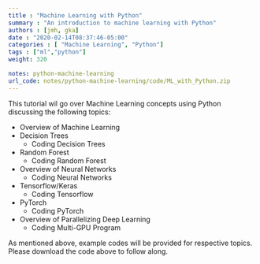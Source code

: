 ```yaml
---
title : "Machine Learning with Python"
summary : "An introduction to machine learning with Python"
authors : [jmh, gka]
date : "2020-02-14T08:37:46-05:00"
categories : [ "Machine Learning", "Python"]
tags : ["ml","python"]
weight: 320

notes: python-machine-learning
url_code: notes/python-machine-learning/code/ML_with_Python.zip 
---
```


This tutorial wil go over Machine Learning concepts using Python discussing the following topics: 
* Overview of Machine Learning
* Decision Trees
    * Coding Decision Trees
* Random Forest
    * Coding Random Forest
* Overview of Neural Networks
    * Coding Neural Networks
* Tensorflow/Keras
    * Coding Tensorflow
* PyTorch
    * Coding PyTorch
* Overview of Parallelizing Deep Learning
    * Coding Multi-GPU Program

As mentioned above, example codes will be provided for respective topics. Please download the code above to follow along.
